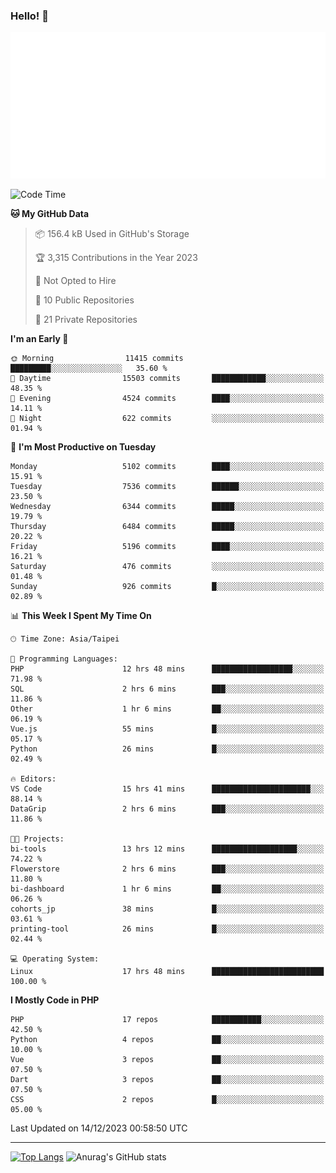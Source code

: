 ### Hello! 👋

![Metrics](/metrics.classic.svg)

<!--START_SECTION:waka-->
![Code Time](http://img.shields.io/badge/Code%20Time-940%20hrs%203%20mins-blue)

**🐱 My GitHub Data** 

> 📦 156.4 kB Used in GitHub's Storage 
 > 
> 🏆 3,315 Contributions in the Year 2023
 > 
> 🚫 Not Opted to Hire
 > 
> 📜 10 Public Repositories 
 > 
> 🔑 21 Private Repositories 
 > 
**I'm an Early 🐤** 

```text
🌞 Morning                11415 commits       █████████░░░░░░░░░░░░░░░░   35.60 % 
🌆 Daytime                15503 commits       ████████████░░░░░░░░░░░░░   48.35 % 
🌃 Evening                4524 commits        ████░░░░░░░░░░░░░░░░░░░░░   14.11 % 
🌙 Night                  622 commits         ░░░░░░░░░░░░░░░░░░░░░░░░░   01.94 % 
```
📅 **I'm Most Productive on Tuesday** 

```text
Monday                   5102 commits        ████░░░░░░░░░░░░░░░░░░░░░   15.91 % 
Tuesday                  7536 commits        ██████░░░░░░░░░░░░░░░░░░░   23.50 % 
Wednesday                6344 commits        █████░░░░░░░░░░░░░░░░░░░░   19.79 % 
Thursday                 6484 commits        █████░░░░░░░░░░░░░░░░░░░░   20.22 % 
Friday                   5196 commits        ████░░░░░░░░░░░░░░░░░░░░░   16.21 % 
Saturday                 476 commits         ░░░░░░░░░░░░░░░░░░░░░░░░░   01.48 % 
Sunday                   926 commits         █░░░░░░░░░░░░░░░░░░░░░░░░   02.89 % 
```


📊 **This Week I Spent My Time On** 

```text
🕑︎ Time Zone: Asia/Taipei

💬 Programming Languages: 
PHP                      12 hrs 48 mins      ██████████████████░░░░░░░   71.98 % 
SQL                      2 hrs 6 mins        ███░░░░░░░░░░░░░░░░░░░░░░   11.86 % 
Other                    1 hr 6 mins         ██░░░░░░░░░░░░░░░░░░░░░░░   06.19 % 
Vue.js                   55 mins             █░░░░░░░░░░░░░░░░░░░░░░░░   05.17 % 
Python                   26 mins             █░░░░░░░░░░░░░░░░░░░░░░░░   02.49 % 

🔥 Editors: 
VS Code                  15 hrs 41 mins      ██████████████████████░░░   88.14 % 
DataGrip                 2 hrs 6 mins        ███░░░░░░░░░░░░░░░░░░░░░░   11.86 % 

🐱‍💻 Projects: 
bi-tools                 13 hrs 12 mins      ███████████████████░░░░░░   74.22 % 
Flowerstore              2 hrs 6 mins        ███░░░░░░░░░░░░░░░░░░░░░░   11.80 % 
bi-dashboard             1 hr 6 mins         ██░░░░░░░░░░░░░░░░░░░░░░░   06.26 % 
cohorts_jp               38 mins             █░░░░░░░░░░░░░░░░░░░░░░░░   03.61 % 
printing-tool            26 mins             █░░░░░░░░░░░░░░░░░░░░░░░░   02.44 % 

💻 Operating System: 
Linux                    17 hrs 48 mins      █████████████████████████   100.00 % 
```

**I Mostly Code in PHP** 

```text
PHP                      17 repos            ███████████░░░░░░░░░░░░░░   42.50 % 
Python                   4 repos             ██░░░░░░░░░░░░░░░░░░░░░░░   10.00 % 
Vue                      3 repos             ██░░░░░░░░░░░░░░░░░░░░░░░   07.50 % 
Dart                     3 repos             ██░░░░░░░░░░░░░░░░░░░░░░░   07.50 % 
CSS                      2 repos             █░░░░░░░░░░░░░░░░░░░░░░░░   05.00 % 
```




 Last Updated on 14/12/2023 00:58:50 UTC
<!--END_SECTION:waka-->

<hr>

<span style="display:inline-block">[![Top Langs](https://github-readme-stats.vercel.app/api/top-langs/?username=maureendadap&layout=compact&theme=transparent)](https://github.com/anuraghazra/github-readme-stats)</span>
<span style="display:inline-block">![Anurag's GitHub stats](https://github-readme-stats.vercel.app/api?username=maureendadap&show_icons=true&theme=transparent&count_private=true)</span>

<!--
**MaureenDadap/maureendadap** is a ✨ _special_ ✨ repository because its `README.md` (this file) appears on your GitHub profile.

Here are some ideas to get you started:

- 🔭 I’m currently working on ...
- 🌱 I’m currently learning ...
- 👯 I’m looking to collaborate on ...
- 🤔 I’m looking for help with ...
- 💬 Ask me about ...
- 📫 How to reach me: ...
- 😄 Pronouns: ...
- ⚡ Fun fact: ...
-->
